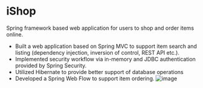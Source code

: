 # iShop
Spring framework based web application for users to shop and order items online.
- Built a web application based on Spring MVC to support item search and listing (dependency injection,
inversion of control, REST API etc.).
- Implemented security workflow via in-memory and JDBC authentication provided by Spring Security.
- Utilized Hibernate to provide better support of database operations
- Developed a Spring Web Flow to support item ordering.
![image](https://user-images.githubusercontent.com/62904466/125179018-362e8480-e19f-11eb-8992-e042cfd8ab39.png)
